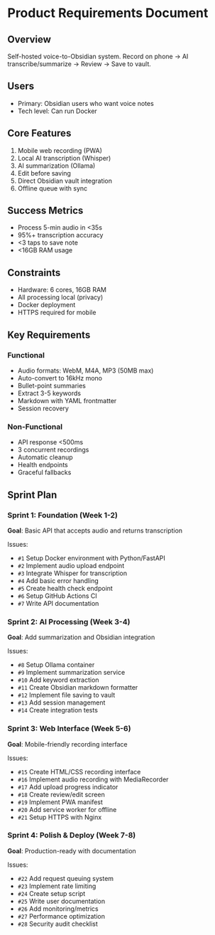 # Product Requirements Document

## Overview
Self-hosted voice-to-Obsidian system. Record on phone → AI transcribe/summarize → Review → Save to vault.

## Users
- Primary: Obsidian users who want voice notes
- Tech level: Can run Docker

## Core Features
1. Mobile web recording (PWA)
2. Local AI transcription (Whisper)
3. AI summarization (Ollama)
4. Edit before saving
5. Direct Obsidian vault integration
6. Offline queue with sync

## Success Metrics
- Process 5-min audio in <35s
- 95%+ transcription accuracy
- <3 taps to save note
- <16GB RAM usage

## Constraints
- Hardware: 6 cores, 16GB RAM
- All processing local (privacy)
- Docker deployment
- HTTPS required for mobile

## Key Requirements

### Functional
- Audio formats: WebM, M4A, MP3 (50MB max)
- Auto-convert to 16kHz mono
- Bullet-point summaries
- Extract 3-5 keywords
- Markdown with YAML frontmatter
- Session recovery

### Non-Functional
- API response <500ms
- 3 concurrent recordings
- Automatic cleanup
- Health endpoints
- Graceful fallbacks

## Sprint Plan

### Sprint 1: Foundation (Week 1-2)
**Goal**: Basic API that accepts audio and returns transcription

Issues:
- `#1` Setup Docker environment with Python/FastAPI
- `#2` Implement audio upload endpoint
- `#3` Integrate Whisper for transcription
- `#4` Add basic error handling
- `#5` Create health check endpoint
- `#6` Setup GitHub Actions CI
- `#7` Write API documentation

### Sprint 2: AI Processing (Week 3-4)
**Goal**: Add summarization and Obsidian integration

Issues:
- `#8` Setup Ollama container
- `#9` Implement summarization service
- `#10` Add keyword extraction
- `#11` Create Obsidian markdown formatter
- `#12` Implement file saving to vault
- `#13` Add session management
- `#14` Create integration tests

### Sprint 3: Web Interface (Week 5-6)
**Goal**: Mobile-friendly recording interface

Issues:
- `#15` Create HTML/CSS recording interface
- `#16` Implement audio recording with MediaRecorder
- `#17` Add upload progress indicator
- `#18` Create review/edit screen
- `#19` Implement PWA manifest
- `#20` Add service worker for offline
- `#21` Setup HTTPS with Nginx

### Sprint 4: Polish & Deploy (Week 7-8)
**Goal**: Production-ready with documentation

Issues:
- `#22` Add request queuing system
- `#23` Implement rate limiting
- `#24` Create setup script
- `#25` Write user documentation
- `#26` Add monitoring/metrics
- `#27` Performance optimization
- `#28` Security audit checklist